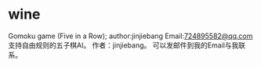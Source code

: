 # wine
Gomoku game (Five in a Row);
author:jinjiebang
Email:724895582@qq.com
支持自由规则的五子棋AI。
作者：jinjiebang。
可以发邮件到我的Email与我联系。
